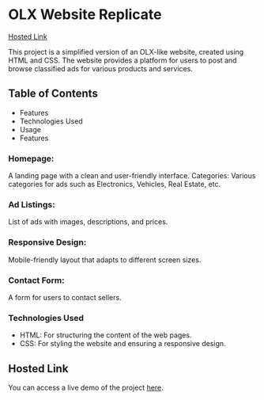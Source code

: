 # OLX Website Replicate
[Hosted Link](https://jessicadollz.github.io/OLX-MCT3/)

This project is a simplified version of an OLX-like website, created using HTML and CSS. The website provides a platform for users to post and browse classified ads for various products and services.

## Table of Contents
- Features
- Technologies Used
- Usage
- Features

### Homepage: 
A landing page with a clean and user-friendly interface.
Categories: Various categories for ads such as Electronics, Vehicles, Real Estate, etc.
### Ad Listings: 
List of ads with images, descriptions, and prices.
### Responsive Design:
 Mobile-friendly layout that adapts to different screen sizes.
### Contact Form: 
A form for users to contact sellers.
### Technologies Used
- HTML: For structuring the content of the web pages.
- CSS: For styling the website and ensuring a responsive design.

## Hosted Link

You can access a live demo of the project [here](https://jessicadollz.github.io/OLX-MCT3/).

